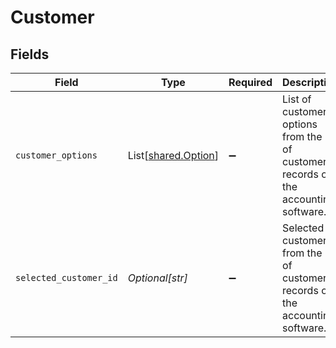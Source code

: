 # Customer


## Fields

| Field                                                                                  | Type                                                                                   | Required                                                                               | Description                                                                            |
| -------------------------------------------------------------------------------------- | -------------------------------------------------------------------------------------- | -------------------------------------------------------------------------------------- | -------------------------------------------------------------------------------------- |
| `customer_options`                                                                     | List[[shared.Option](../../models/shared/option.md)]                                   | :heavy_minus_sign:                                                                     | List of customer options from the list of customer records on the accounting software. |
| `selected_customer_id`                                                                 | *Optional[str]*                                                                        | :heavy_minus_sign:                                                                     | Selected customer id from the list of customer records on the accounting software.     |